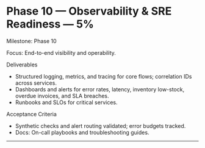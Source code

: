 # Phase 10 — Observability & SRE Readiness — 5%

Milestone: Phase 10

Focus: End-to-end visibility and operability.

Deliverables
- Structured logging, metrics, and tracing for core flows; correlation IDs across services.
- Dashboards and alerts for error rates, latency, inventory low-stock, overdue invoices, and SLA breaches.
- Runbooks and SLOs for critical services.

Acceptance Criteria
- Synthetic checks and alert routing validated; error budgets tracked.
- Docs: On-call playbooks and troubleshooting guides.
- --
